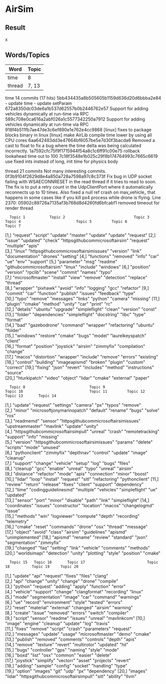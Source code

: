 # AirSim

## Result

x

## Words/Topics

|Word 	 		| 	Topic	|
|---------------|-----------|
|time			|	8		|
|thread			|	7, 13	|

time	14 commits (17 hits)
5bb434435a8b505605b1159d636d20d6bbba2e84 - update time - update setParam
672a8350dc03de6a1b537d62557b0b2446762e57 Support for adding vehicles dynamically at run-time via RPC
589c708e0ca616a2abf026a1c5577342250a7912 Support for adding vehicles dynamically at run-time via RPC
918f4b511fb7ae47de3c6ef890e1e762e4cc9868 [linux] fixes to package blocks binary in linux [linux] make AirLib compile time lower by using all CPU cores
6aa642483dd3e47664bf6057be5e7d30f3bacda6 Removed a cast to float to fix a bug where the time delta was being calculated incorrectly.
1a7592cfc75f9f1715944f54a8c1c6ff91c00e75 rollback lookahead time out to 100
7c18f3548e1b025c29f8b174764993c7665c6619 use fixed ints instead of long, init time for physics body

thread	21 commits
Not many interesting commits.
0f3b9104f2629d8e4a850a728a7598a97c8c373f Fix bug in UDP socket failing with WSAECONNRESET in the read thread if it tries to read to soon.  The fix is to put a retry count in the UdpClientPort where it automatically reconnects up to 10 times.  Also fixed a null ref crash on mav_vehicle_ that happens in some cases like if you kill px4 process while drone is flying.
Line 2370: 05902c89726a7135af3b768d8d4260fd6bfcabf1 removed timeout for render thread

      Topic 1           Topic 2                               Topic 3        Topic 4                         Topic 5         Topic 6           Topic 7   
 [1,] "request"         "script"                              "update"       "master"                        "update"        "update"          "request" 
 [2,] "issue"           "updated"                             "check"        "httpsgithubcommicrosoftairsim" "request"       "multiple"        "apis"    
 [3,] "linux"           "httpsgithubcommicrosoftairsimissues" "version"      "link"                          "documentation" "drones"          "setting" 
 [4,] "functions"       "removed"                             "info"         "car"                           "ue"            "env"             "support" 
 [5,] "parameter"       "msg"                                 "readme"       "githubcommicrosoftairsim"      "linux"         "include"         "windows" 
 [6,] "position"        "version"                             "rpclib"       "scene"                         "commit"        "names"           "typo"    
 [7,] "microsoftmaster" "install"                             "view"         "remove"                        "detection"     "replace"         "thread"  
 [8,] "wrapper"         "pixhawk"                             "avoid"        "info"                          "logging"       "gcc"             "refactor"
 [9,] "commit"          "car"                                 "function"     "publish"                       "issues"        "feedback"        "type"    
[10,] "typo"            "remove"                              "messages"     "links"                         "python"        "camera"          "missing" 
[11,] "plugin"          "cmake"                               "method"       "unity"                         "car"           "print"           "rc"      
[12,] "details"         "ubuntu"                              "upgrade"      "simpleflight"                  "clean"         "version"         "const"   
[13,] "folder"          "dependencies"                        "simpleflight" "docstring"                     "libc"          "type"            "format"  
[14,] "bad"             "gazebodrone"                         "command"      "wrapper"                       "refactoring"   "ubuntu"          "folder"  
[15,] "windows"         "restore"                             "cmake"        "bugs"                          "model"         "laurelkeyspatch" "client"  
[16,] "format"          "position"                            "joystick"     "airsim"                        "zimmyfix"      "compilation"     "change"  
[17,] "macos"           "distortion"                          "wrapper"      "include"                       "remove"        "errors"          "existing"
[18,] "control"         "building"                            "imageapismd"  "broken"                        "plugin"        "custom"          "correct" 
[19,] "fixing"          "json"                                "revert"       "includes"                      "method"        "instructions"    "source"  
[20,] "hturkipatch"     "video"                               "object"       "lidar"                         "cmake"         "external"        "paper"   

      Topic 8                             Topic 9                               Topic 10                              Topic 11         Topic 12       Topic 13       Topic 14       
 [1,] "update"                            "request"                             "settings"                            "camera"         "px"           "typos"        "remove"       
 [2,] "minor"                             "microsoftjonymarinopatch"            "default"                             "rename"         "bugs"         "solve"        "ros"          
 [3,] "readmemd"                          "sensor"                              "httpsgithubcommicrosoftairsimissues" "upstreammaster" "mavlink"      "update"       "unity"        
 [4,] "httpsgithubcommicrosoftairsimpull" "unreal"                              "crash"                               "remotetracking" "support"      "info"         "missing"      
 [5,] "version"                           "httpsgithubcommicrosoftairsimissues" "params"                              "delete"         "scripts"      "mode"         "unused"       
 [6,] "pythonclient"                      "zimmyfix"                            "depthnav"                            "control"        "update"       "image"        "cleanup"      
 [7,] "support"                           "change"                              "vehicle"                             "setup"          "log"          "bugs"         "files"        
 [8,] "cleanup"                           "gcc"                                 "enable"                              "unreal"         "typo"         "unreal"       "airsim"       
 [9,] "distance"                          "refactor"                            "mode"                                "apis"           "connection"   "minor"        "boost"        
[10,] "lidar"                             "loop"                                "install"                             "request"        "sitl"         "refactoring"  "pythonclient" 
[11,] "review"                            "return"                              "release"                             "fixes"          "client"       "support"      "dependency"   
[12,] "time"                              "codingguidelinesmd"                  "multiple"                            "vehicles"       "simpleflight" "ue"           "updated"      
[13,] "sensor"                            "port"                                "minor"                               "disable"        "path"         "link"         "simpleflight" 
[14,] "coordinates"                       "issues"                              "constructor"                         "location"       "macos"        "changelogmd"  "issue"        
[15,] "methods"                           "win"                                 "logviewer"                           "compute"        "depth"        "recording"    "telemetry"    
[16,] "cmake"                             "reset"                               "commands"                            "drone"          "osx"          "thread"       "message"      
[17,] "object"                            "avoid"                               "class"                               "airsim"         "guidelines"   "apismd"       "unimplemented"
[18,] "apismd"                            "rename"                              "review"                              "standard"       "json"         "segmentation" "zimmyfix"     
[19,] "changed"                           "faq"                                 "setting"                             "link"           "vehicle"      "comments"     "methods"      
[20,] "worldsimapi"                       "detection"                           "unity"                               "plotting"       "style"        "position"     "cmake"        

      Topic 15   Topic 16       Topic 17                            Topic 18          Topic 19     Topic 20    
 [1,] "update"   "api"          "request"                           "fixes"           "files"      "clang"     
 [2,] "api"      "change"       "unity"                             "change"          "drone"      "compile"   
 [3,] "python"   "request"      "adding"                            "apply"           "function"   "error"     
 [4,] "vehicle"  "support"      "change"                            "clangformat"     "recording"  "linux"     
 [5,] "mode"     "segmentation" "image"                             "car"             "command"    "warnings"  
 [6,] "ue"       "record"       "environment"                       "style"           "tested"     "errors"    
 [7,] "reset"    "material"     "external"                          "changed"         "airsim"     "warning"   
 [8,] "create"   "issue"        "removed"                           "errors"          "switch"     "compiler"  
 [9,] "script"   "sensor"       "readme"                            "issues"          "unreal"     "mavlinkcom"
[10,] "image"    "engine"       "cleanup"                           "update"          "log"        "travis"    
[11,] "fixes"    "remove"       "script"                            "crash"           "parameters" "request"   
[12,] "messages" "update"       "usage"                             "microsoftmaster" "demo"       "cmake"     
[13,] "publish"  "removed"      "comments"                          "controls"        "depth"      "apis"      
[14,] "remove"   "texture"      "revert"                            "multirotor"      "updated"    "hil"       
[15,] "bugs"     "controller"   "gps"                               "naming"          "style"      "mode"      
[16,] "boxd"     "list"         "osx"                               "common"          "easier"     "delete"    
[17,] "joystick" "simplify"     "vectorr"                           "asset"           "projects"   "revert"    
[18,] "adding"   "sample"       "config"                            "socket"          "handling"   "type"      
[19,] "option"   "images"       "git"                               "udp"             "px"         "dependency"
[20,] "images"   "lidar"        "httpsgithubcommicrosoftairsimpull" "sitl"            "ability"    "llvm"      
> 